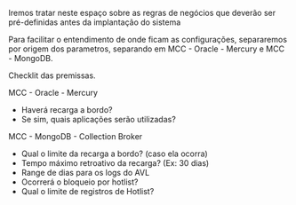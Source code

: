 
Iremos tratar neste espaço sobre as regras de negócios que deverão ser pré-definidas antes da implantação do sistema

Para facilitar o entendimento de onde ficam as configurações, separaremos por origem dos parametros, separando em MCC - Oracle - Mercury e MCC - MongoDB.

Checklit das premissas.

MCC - Oracle - Mercury

- Haverá recarga a bordo?
- Se sim, quais aplicações serão utilizadas?

MCC - MongoDB - Collection Broker

- Qual o limite da recarga a bordo? (caso ela ocorra)
- Tempo máximo retroativo da recarga? (Ex: 30 dias)
- Range de dias para os logs do AVL 
- Ocorrerá o bloqueio por hotlist?
- Qual o limite de registros de Hotlist?


